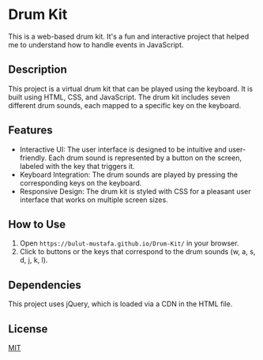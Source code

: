 # Drum Kit

This is a web-based drum kit. It's a fun and interactive project that helped me to understand how to handle events in JavaScript.

## Description

This project is a virtual drum kit that can be played using the keyboard. It is built using HTML, CSS, and JavaScript. The drum kit includes seven different drum sounds, each mapped to a specific key on the keyboard.  

## Features

- Interactive UI: The user interface is designed to be intuitive and user-friendly. Each drum sound is represented by a button on the screen, labeled with the key that triggers it.
- Keyboard Integration: The drum sounds are played by pressing the corresponding keys on the keyboard.
- Responsive Design: The drum kit is styled with CSS for a pleasant user interface that works on multiple screen sizes.

## How to Use

1. Open `https://bulut-mustafa.github.io/Drum-Kit/` in your browser.
2. Click to buttons or the keys that correspond to the drum sounds (w, a, s, d, j, k, l).

## Dependencies

This project uses jQuery, which is loaded via a CDN in the HTML file.



## License

[MIT](https://choosealicense.com/licenses/mit/)
